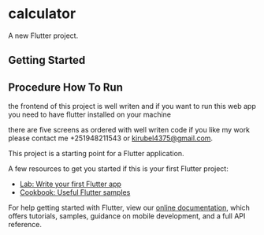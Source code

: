 # calculator

A new Flutter project.

## Getting Started


## Procedure How To Run

the frontend of this project is well writen and if you want to run this web app
you need to have flutter installed on your machine 

there are five screens as ordered with well writen code
if you like my work please contact me +251948211543
or kirubel4375@gmail.com.



This project is a starting point for a Flutter application.

A few resources to get you started if this is your first Flutter project:

- [Lab: Write your first Flutter app](https://flutter.dev/docs/get-started/codelab)
- [Cookbook: Useful Flutter samples](https://flutter.dev/docs/cookbook)

For help getting started with Flutter, view our
[online documentation](https://flutter.dev/docs), which offers tutorials,
samples, guidance on mobile development, and a full API reference.
